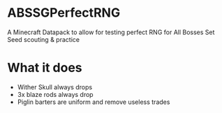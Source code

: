 # ABSSGPerfectRNG

A Minecraft Datapack to allow for testing perfect RNG for All Bosses Set Seed scouting & practice

# What it does

- Wither Skull always drops
- 3x blaze rods always drop
- Piglin barters are uniform and remove useless trades
